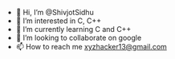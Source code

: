 - 👋 Hi, I’m @ShivjotSidhu
- 👀 I’m interested in C, C++
- 🌱 I’m currently learning C and C++
- 💞️ I’m looking to collaborate on google
- 📫 How to reach me xyzhacker13@gmail.com

<!---
ShivjotSidhu/ShivjotSidhu is a ✨ special ✨ repository because its `README.md` (this file) appears on your GitHub profile.
You can click the Preview link to take a look at your changes.
--->

